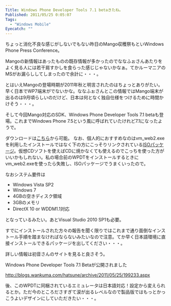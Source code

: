 ```yaml
---
Title: Windows Phone Developer Tools 7.1 betaきたね。
Published: 2011/05/25 0:05:07
Tags:
  - "Windows Mobile"
Eyecatch: ""
---
```

ちょっと消化不良な感じがしないでもない昨日のMango収穫祭もといWindows Phone Press Conference。

Mangoの新情報はあったものの既存情報が多かったのでななふぉさんあたりをよく見る人には若干肩すかしを食らった感じじゃないかなぁ。てかルーマニアのMSがお漏らししてしまったので余計に・・・。

とはいえMangoの登場時期が2011年秋と明言されたのはちょっとありがたい。早く日本でWP7端末がでないかな。ななふぉさんとこの情報ではMango端末が出るのは9月頃らしいのだけど、日本は何となく独自仕様をつけるために時間かけそう・・・。

そして今回Mango対応のSDK、Windows Phone Developer Tools 7.1 betaも登場。これまでWindows Phone 7.5という風に呼ばれていたけれど7.1になったようで。

ダウンロードは[こちら](http://www.microsoft.com/downloads/en/details.aspx?FamilyID=77586864-ab15-40e1-bc38-713a95a56a05)から可能。 なお、個人的におすすめなのはvm_web2.exeを利用したインストールではなく下の方にこっそりリンクされている[ISOパッケージ](http://go.microsoft.com/fwlink/?LinkID=219401)。仮想CDソフトを使えばCDに焼かなくても使えるのでこっちを使った方がいいかもしれない。私の場合前のWPDTをインストールするときにvm_web2.exeを使ったら失敗し、ISOパッケージでうまくいったので。

なおシステム要件は

- Windows Vista SP2
- Windows 7
- 4GBの空きディスク領域
- 3GBのメモリ
- DirectX 10 or WDDM1.1対応

となっているみたい。あとVisual Studio 2010 SP1も必要。

すでにインストールされた方々の報告を聞く限りではこれまで通り面倒なインストール手順を踏まなければならないみたいなので注意。てか早く日本語環境に直接インストールできるパッケージを出してください・・・。

詳しい情報は初音さんのサイトを見ると良さそう。

Windows Phone Developer Tools 7.1 Betaが公開されました

http://blogs.wankuma.com/hatsune/archive/2011/05/25/199233.aspx

後、このWPDTに同梱されているエミュレータは日本語対応！設定から変えられるとか。ただ今のところださすぎて涙が出るレベルなので製品版ではもっとかっこうよいデザインにしていただきたい・・・。
